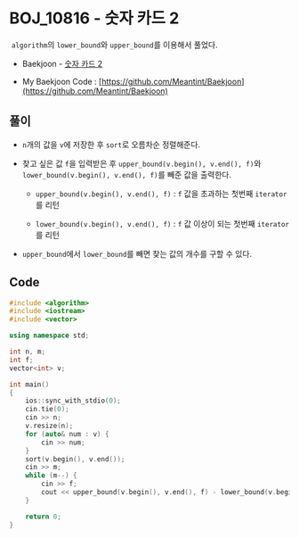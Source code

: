 # BOJ_10816 - 숫자 카드 2

&nbsp;`algorithm`의 `lower_bound`와 `upper_bound`를 이용해서 풀었다.

- Baekjoon - [숫자 카드 2](https://www.acmicpc.net/problem/10816)

- My Baekjoon Code : [https://github.com/Meantint/Baekjoon](https://github.com/Meantint/Baekjoon)

## 풀이

- `n`개의 값을 `v`에 저장한 후 `sort`로 오름차순 정렬해준다.

- 찾고 싶은 값 `f`을 입력받은 후 `upper_bound(v.begin(), v.end(), f)`와 `lower_bound(v.begin(), v.end(), f)`를 빼준 값을 출력한다.

  - `upper_bound(v.begin(), v.end(), f)` : `f` 값을 초과하는 첫번째 `iterator`를 리턴

  - `lower_bound(v.begin(), v.end(), f)` : `f` 값 이상이 되는 첫번째 `iterator`를 리턴

- `upper_bound`에서 `lower_bound`를 빼면 찾는 값의 개수를 구할 수 있다.

## Code

```cpp
#include <algorithm>
#include <iostream>
#include <vector>

using namespace std;

int n, m;
int f;
vector<int> v;

int main()
{
    ios::sync_with_stdio(0);
    cin.tie(0);
    cin >> n;
    v.resize(n);
    for (auto& num : v) {
        cin >> num;
    }
    sort(v.begin(), v.end());
    cin >> m;
    while (m--) {
        cin >> f;
        cout << upper_bound(v.begin(), v.end(), f) - lower_bound(v.begin(), v.end(), f) << ' ';
    }

    return 0;
}
```
